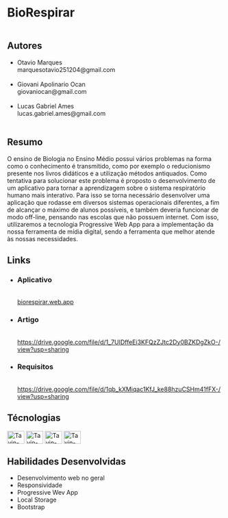 <h1>BioRespirar</h1>

<img href="https://biorespirar.web.app/img/pulmao.png"/>

<h2>Autores</h2>
<ul>
  <li>Otavio Marques <br>marquesotavio251204@gmail.com</li><br>
   <li>Giovani Apolinario Ocan<br>giovaniocan@gmail.com</li><br>
  <li>Lucas Gabriel Ames<br>lucas.gabriel.ames@gmail.com</li><br>
</ul>
    
 <h2>Resumo</h2>
 <p  style="text-aling=justify">O ensino de Biologia no Ensino Médio possui vários problemas na forma como o conhecimento é transmitido, como por exemplo o reducionismo presente nos livros didáticos e a utilização métodos antiquados. Como tentativa para solucionar este problema é proposto o desenvolvimento de um aplicativo para tornar a aprendizagem sobre o sistema respiratório humano mais interativo. Para isso se torna necessário desenvolver uma aplicação que rodasse em diversos sistemas operacionais diferentes, a fim de alcançar o máximo de alunos possíveis, e também deveria funcionar de modo off-line, pensando nas escolas que não possuem internet. Com isso, utilizaremos a tecnologia Progressive Web App para a implementação da nossa ferramenta de mídia digital, sendo a ferramenta que melhor atende às nossas necessidades.
</p>
    
<h2>Links</h2>
<ul>
    <li><h3>Aplicativo</h3> <br><a href="https://biorespirar.web.app/">biorespirar.web.app</a></li>
    <li><h3>Artigo</h3><br> <a href="https://drive.google.com/file/d/1_7UIDffeEi3KFQzZJtc2Dy0BZKDgZkO-/view?usp=sharing">https://drive.google.com/file/d/1_7UIDffeEi3KFQzZJtc2Dy0BZKDgZkO-/view?usp=sharing</a></li>
    <li><h3>Requisitos</h3><br> <a href=https://drive.google.com/file/d/1qb_kXMiqac1KfJ_ke88hzuCSHm41fFX-/view?usp=sharing">https://drive.google.com/file/d/1qb_kXMiqac1KfJ_ke88hzuCSHm41fFX-/view?usp=sharing</a></li>
</ul>

<div style="display: inline_block">
<h2>Técnologias</h2>

  <img align="center" alt="Tavin-HTML" height="30" width="40" src="https://cdn.jsdelivr.net/gh/devicons/devicon/icons/html5/html5-original.svg">
   <img align="center" alt="Tavin-CSS" height="30" width="40" src="https://cdn.jsdelivr.net/gh/devicons/devicon/icons/css3/css3-original.svg">
   <img align="center" alt="Tavin-JS" height="30" width="40" src="https://cdn.jsdelivr.net/gh/devicons/devicon/icons/javascript/javascript-original.svg">
   <img align="center" alt="Tavin-BS" height="30" width="40" src="https://cdn.jsdelivr.net/gh/devicons/devicon/icons/bootstrap/bootstrap-original.svg">
 </div>
 
 <h2>Habilidades Desenvolvidas</h2>
 <ul>
 <li>Desenvolvimento web no geral</li>
 <li>Responsividade</li>
 <li>Progressive Wev App</li>
 <li>Local Storage</li>
 <li>Bootstrap</li>
 </ul>
